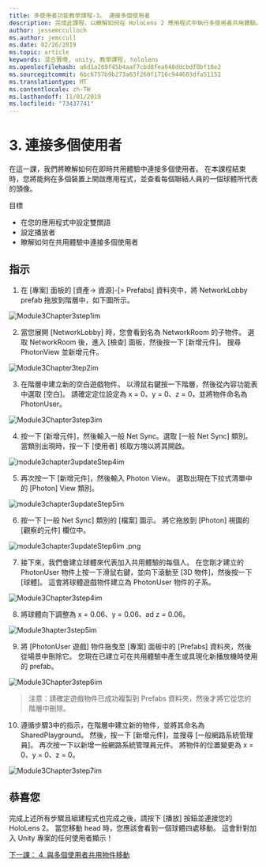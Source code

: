 ```yaml
---
title: 多使用者功能教學課程-3。 連接多個使用者
description: 完成此課程，以瞭解如何在 HoloLens 2 應用程式中執行多使用者共用體驗。
author: jessemcculloch
ms.author: jemccull
ms.date: 02/26/2019
ms.topic: article
keywords: 混合實境, unity, 教學課程, hololens
ms.openlocfilehash: a6d1a269f45b4aaf7cbd8fea948ddcbdf0bf18e2
ms.sourcegitcommit: 6bc6757b9b273a63f260f1716c944603dfa51151
ms.translationtype: MT
ms.contentlocale: zh-TW
ms.lasthandoff: 11/01/2019
ms.locfileid: "73437741"
---
```

# <a name="3-connecting-multiple-users"></a>3. 連接多個使用者

在這一課，我們將瞭解如何在即時共用體驗中連接多個使用者。 在本課程結束時，您將能夠在多個裝置上開啟應用程式，並查看每個聯結人員的一個球體所代表的頭像。 

目標

- 在您的應用程式中設定雙關語
- 設定播放者
- 瞭解如何在共用體驗中連接多個使用者

## <a name="instructions"></a>指示

1. 在 [專案] 面板的 [資產-> 資源]-[> Prefabs] 資料夾中，將 NetworkLobby prefab 拖放到階層中，如下圖所示。

![Module3Chapter3step1im](images/module3chapter3step1im.PNG)

2. 當您展開 [NetworkLobby] 時，您會看到名為 NetworkRoom 的子物件。 選取 NetworkRoom 後，進入 [檢查] 面板，然後按一下 [新增元件]。 搜尋 PhotonView 並新增元件。

![Module3Chapter3tep2im](images/module3chapter3step2im.PNG)

3. 在階層中建立新的空白遊戲物件。 以滑鼠右鍵按一下階層，然後從內容功能表中選取 [空白]。 請確定定位設定為 x = 0、y = 0、z = 0，並將物件命名為 PhotonUser。

![Module3Chapter3step3im](images/module3chapter3step3im.PNG)

4. 按一下 [新增元件]，然後輸入一般 Net Sync。選取 [一般 Net Sync] 類別。 當類別出現時，按一下 [使用者] 核取方塊以將其開啟。 

![module3chapter3updateStep4im](images/module3chapter3updateStep4im.png)

5. 再次按一下 [新增元件]，然後輸入 Photon View。 選取出現在下拉式清單中的 [Photon] View 類別。

![module3chapter3updateStep5im](images/module3chapter3updateStep5im.png)

6. 按一下 [一般 Net Sync] 類別的 [檔案] 圖示。 將它拖放到 [Photon] 視圖的 [觀察的元件] 欄位中。 

![module3chapter3updateStep6im .png](images/module3chapter3updateStep6im.png) 

7. 接下來，我們會建立球體來代表加入共用體驗的每個人。 在您剛才建立的 PhotonUser 物件上按一下滑鼠右鍵，並向下滾動至 [3D 物件]，然後按一下 [球體]。 這會將球體遊戲物件建立為 PhotonUser 物件的子系。

![Module3Chapter3step4im](images/module3chapter3step4im.PNG)

8. 將球體向下調整為 x = 0.06、y = 0.06、ad z = 0.06。

![Module3hapter3step5im](images/module3chapter3step5im.PNG)

9. 將 [PhotonUser 遊戲] 物件拖曳至 [專案] 面板中的 [Prefabs] 資料夾，然後從場景中刪除它。 您現在已建立可在共用體驗中產生或具現化新播放機時使用的 prefab。

![Module3Chapter3step6im](images/module3chapter3step6im.PNG)

> 注意：請確定遊戲物件已成功複製到 Prefabs 資料夾，然後才將它從您的階層中刪除。

10. 遵循步驟3中的指示，在階層中建立新的物件，並將其命名為 SharedPlayground。 然後，按一下 [新增元件]，並搜尋 [一般網路系統管理員]。  再次按一下以新增一般網路系統管理員元件。 將物件的位置變更為 x = 0、y = 0、z = 0。

![Module3Chapter3step7im](images/module3chapter3step7im.PNG)


## <a name="congratulations"></a>恭喜您

完成上述所有步驟且組建程式也完成之後，請按下 [播放] 按鈕並連接您的 HoloLens 2。 當您移動 head 時，您應該會看到一個球體四處移動。 這會針對加入 Unity 專案的任何使用者顯示！

[下一課： 4. 與多個使用者共用物件移動](mrlearning-sharing(photon)-ch4.md)

